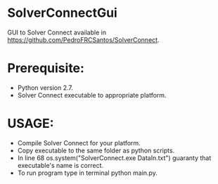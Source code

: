 SolverConnectGui
================

GUI to Solver Connect available in https://github.com/PedroFRCSantos/SolverConnect.

Prerequisite:
=============

 * Python version 2.7.
 * Solver Connect executable to appropriate platform.
 
USAGE:
======

- Compile Solver Connect for your platform.
- Copy executable to the same folder as python scripts.
- In line 68 os.system("SolverConnect.exe DataIn.txt") guaranty
that executable's name is correct.
- To run program type in terminal python main.py.
